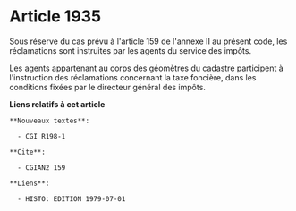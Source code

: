 # Article 1935

Sous réserve du cas prévu à l'article 159 de l'annexe II au présent code, les réclamations sont instruites par les agents du
service des impôts.

Les agents appartenant au corps des géomètres du cadastre participent à l'instruction des réclamations concernant la taxe
foncière, dans les conditions fixées par le directeur général des impôts.

**Liens relatifs à cet article**

	**Nouveaux textes**:

	  - CGI R198-1

	**Cite**:

	  - CGIAN2 159

	**Liens**:

	  - HISTO: EDITION 1979-07-01
